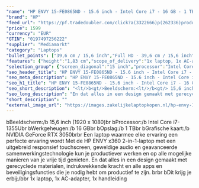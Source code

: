 ```yaml
---
"name": "HP ENVY 15-FE0865ND - 15.6 inch - Intel Core i7 - 16 GB - 1 TB"
"brand": "HP"
"feed_url": "https://pf.tradedoubler.com/click?a(3322666)p(262336)product(50617-1758393)ttid(3)url(https%3A%2F%2Fwww.mediamarkt.nl%2Fnl%2Fproduct%2F_hp-envy-15-fe0865nd-156-inch-intel-core-i7-16-gb-1-tb-1758393.html%3Futm_source%3Dtradedoubler%26utm_medium%3Daff-comparison%26utm_term%3D1758393)"
"price": 1599
"currency": "EUR"
"GTIN": "0197497256222"
"supplier": "Mediamarkt"
"category": "Laptops"
"bullet_points": ["39,6 cm / 15,6 inch","Full HD - 39,6 cm / 15,6 inch","SSD , 1 TB , M.2 via PCIe","USB Type-C DisplayPort alternatieve modus, USB Power Delivery, USB Sleep-and-Charge, 2x USB 3.2 Gen 2 (3.1 Gen 2) Type-A, 1x HDMI, 2x Thunderbolt 4, Combo koptelefoon/microfoon port","Lithium polymer","35.73 cm x 1.83 cm x 22.84 cm / 1.78 kg","Microsoft Windows 11 Home"]
"features": {"height":"1,83 cm","scope_of_delivery":"1x laptop, 1x AC-adapter, 1x handleiding","hard_disk_1":"SSD , 1 TB , M.2 via PCIe","product_introduction_date":"2023-04-25","manufacturer_part_number":"81Q48EA#ABH","min_duration_supported_software_updates":"2 jaar","bluetooth":"Ja","battery_life":"11.75 u","panel_type":"IPS (In-Plane Switching)","total_storage_space_in_gb":"1 TB","brightness":"400 cd/m²","depth":"22,84 cm","capacity_of_1_hard_disk":"1 TB","image_quality":"Full HD","dimensions_weight":"35.73 cm x 1.83 cm x 22.84 cm / 1.78 kg","special_features":"Trusted Platform Module (TPM), Password bescherming: BIOSPower onUser, ENERGY STAR, EPEAT Gold; Gyroscoop; Electronisch kompas","convertibility":"Omklapbaar scherm","touchscreen":"Ja","speakers":"Ja","screen_diagonal_inches":"15.6 inch","model_year":"2023","shipping_costs":"0.00","memory_size":"16 GB","product_manufacturer":"HP","dedicated_graphics_memory":"4 GB","integrated_mike":"Nee","number_of_processor_cores":"10","processor_speed_with_turbo":"5.0 GHz","battery_capacity":"55 Wh","processor_brand":"Intel®","short_description":"15.6 inch Full HD • Intel Core i7-1355U • 16 GB • 1 TB SSD • NVIDIA GeForce RTX 3050 (4 GB)","memory_speeds":"5500 MHz","delivery_time":"1","bluetooth_version":"5.3","color":"Zilver","connections":"USB Type-C DisplayPort alternatieve modus, USB Power Delivery, USB Sleep-and-Charge, 2x USB 3.2 Gen 2 (3.1 Gen 2) Type-A, 1x HDMI, 2x Thunderbolt 4, Combo koptelefoon/microfoon port","product_width":"35,73 cm","image_ratio":"16:9","update_policy":"Voor zover op de afbeeldingen apps worden getoond, geldt dat MediaMarkt niet kan garanderen dat de apps tijdens de volledige levensduur van het product goed zullen blijven functioneren. Dit hangt af van het beleid van de fabrikant.","product_depth":"22,84 cm","operating_system":"Microsoft Windows 11 Home","screen_diagonal_cm":"39,6 cm","screen_diagonal_cm_inch":"39,6 cm / 15,6 inch","weight":"1,78 kg","battery_type":"Lithium polymer","product_type":"Laptop","type_of_1_hard_disk":"SSD","ram_type":"DDR5","front_camera":"Ja","resolution":"1920 x 1080","integrated_webcam":"Ja","wlan":"Ja","additional_update_information":"Geen aanvullende update-informatie","processor_model":"Core™ i7","processor":"Intel Core i7-1355U","previous_price":"","warranty_note":"Geen aanvullende garantie-informatie","charge_time_from_manufacturer":"Snelle oplaadtijd (50%): 30 min","keyboard_type":"QWERTY","card_reader":"Ja","wlan_standards":"WiFi 6E (802.11AX)","manufacturer_supported_software_updates":"Ja","product_height":"1,83 cm","total_storage_space":"1 TB"}
"selection_group": {"screen_diagonal":"15 inch","processor":"Intel Core i7","changed_price_past_3_days":false,"product_family":"Envy"}
"seo_header_title": "HP ENVY 15-FE0865ND - 15.6 inch - Intel Core i7 - 16 GB - 1 TB"
"seo_meta_description": "HP ENVY 15-FE0865ND - 15.6 inch - Intel Core i7 - 16 GB - 1 TB"
"seo_h1_title": "HP ENVY 15-FE0865ND - 15.6 inch - Intel Core i7 - 16 GB - 1 TB"
"seo_short_description": "<lt/>b<gt/>Beeldscherm:<lt/>/b<gt/> 15,6 inch (1920 x 1080)<lt/>br<gt/> <lt/>b<gt/>Processor:<lt/>/b<gt/> Intel Core i7-1355U<lt/>br<gt/> <lt/>b<gt/>Werkgeheugen:<lt/>/b<gt/> 16 GB<lt/>br<gt/> <lt/>b<gt/>Opslag:<lt/>/b<gt/> 1 TB<lt/>br<gt/> <lt/>b<gt/>Grafische kaart:<lt/>/b<gt/> NVIDIA GeForce RTX 3050<lt/>br<gt/><lt/>br<gt/> Een laptop waarmee elke ervaring een perfecte ervaring wordt Met de HP ENVY x360 2-in-1-laptop met een uitgebreid responsief touchscreen, geweldige audio en geavanceerde samenwerkingstechnologie kun je productiever werken en op alle mogelijke manieren van je vrije tijd genieten."
"seo_long_description": "En dat alles in een design gemaakt met gerecyclede materialen, indrukwekkende kracht en alle apps en beveiligingsfuncties die je nodig hebt om productief te zijn. <lt/>br<gt/><lt/>br<gt/> <lt/>b<gt/>Dit krijg je erbij:<lt/>/b<gt/><lt/>br<gt/> 1x laptop, 1x AC-adapter, 1x handleiding"
"short_description": ""
"external_image_url": "https://images.zakelijkelaptopkopen.nl/hp-envy-15-fe0865nd-156-inch-intel-core-i7-16-gb-1-tb-1758393.webp"
---
```


<lt/>b<gt/>Beeldscherm:<lt/>/b<gt/> 15,6 inch (1920 x 1080)<lt/>br<gt/> <lt/>b<gt/>Processor:<lt/>/b<gt/> Intel Core i7-1355U<lt/>br<gt/> <lt/>b<gt/>Werkgeheugen:<lt/>/b<gt/> 16 GB<lt/>br<gt/> <lt/>b<gt/>Opslag:<lt/>/b<gt/> 1 TB<lt/>br<gt/> <lt/>b<gt/>Grafische kaart:<lt/>/b<gt/> NVIDIA GeForce RTX 3050<lt/>br<gt/><lt/>br<gt/> Een laptop waarmee elke ervaring een perfecte ervaring wordt Met de HP ENVY x360 2-in-1-laptop met een uitgebreid responsief touchscreen, geweldige audio en geavanceerde samenwerkingstechnologie kun je productiever werken en op alle mogelijke manieren van je vrije tijd genieten. En dat alles in een design gemaakt met gerecyclede materialen, indrukwekkende kracht en alle apps en beveiligingsfuncties die je nodig hebt om productief te zijn. <lt/>br<gt/><lt/>br<gt/> <lt/>b<gt/>Dit krijg je erbij:<lt/>/b<gt/><lt/>br<gt/> 1x laptop, 1x AC-adapter, 1x handleiding